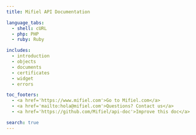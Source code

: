 ```yaml
---
title: Mifiel API Documentation

language_tabs:
  - shell: cURL
  - php: PHP
  - ruby: Ruby

includes:
  - introduction
  - objects
  - documents
  - certificates
  - widget
  - errors

toc_footers:
  - <a href='https://www.mifiel.com'>Go to Mifiel.com</a>
  - <a href='mailto:hola@mifiel.com'>Questions? Contact us</a>
  - <a href='https://github.com/Mifiel/api-doc'>Improve this doc</a>

search: true
---
```

